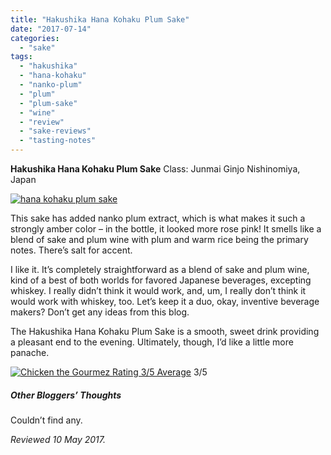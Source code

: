 ```yaml
---
title: "Hakushika Hana Kohaku Plum Sake"
date: "2017-07-14"
categories:
  - "sake"
tags:
  - "hakushika"
  - "hana-kohaku"
  - "nanko-plum"
  - "plum"
  - "plum-sake"
  - "wine"
  - "review"
  - "sake-reviews"
  - "tasting-notes"
---
```


**Hakushika Hana Kohaku Plum Sake** Class: Junmai Ginjo Nishinomiya, Japan

[![hana kohaku plum sake](http://s3.amazonaws.com/thegourmez-wpmedia/2017/07/hana-kohaku-500x333.jpg)](http://s3.amazonaws.com/thegourmez-wpmedia/2017/07/hana-kohaku.jpg)

This sake has added nanko plum extract, which is what makes it such a strongly amber color – in the bottle, it looked more rose pink! It smells like a blend of sake and plum wine with plum and warm rice being the primary notes. There’s salt for accent.

I like it. It’s completely straightforward as a blend of sake and plum wine, kind of a best of both worlds for favored Japanese beverages, excepting whiskey. I really didn’t think it would work, and, um, I really don’t think it would work with whiskey, too. Let’s keep it a duo, okay, inventive beverage makers? Don’t get any ideas from this blog.

The Hakushika Hana Kohaku Plum Sake is a smooth, sweet drink providing a pleasant end to the evening. Ultimately, though, I’d like a little more panache.




<div class="caption">

[![Chicken the Gourmez Rating 3/5 Average](http://s3.amazonaws.com/thegourmez-wpmedia/2009/02/rating_chicken11.gif)](http://s3.amazonaws.com/thegourmez-wpmedia/2009/02/rating_chicken11.gif) 3/5</div>


##### Other Bloggers’ Thoughts

Couldn’t find any.

_Reviewed 10 May 2017._
